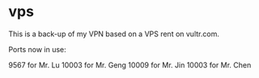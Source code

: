 # vps

This is a back-up of my VPN based on a VPS rent on vultr.com.

Ports now in use:

9567	for Mr. Lu
10003	for Mr. Geng
10009	for Mr. Jin
10003	for Mr. Chen
